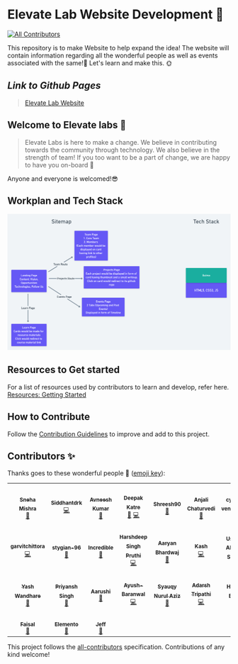 # Elevate Lab Website Development 🌸
<!-- ALL-CONTRIBUTORS-BADGE:START - Do not remove or modify this section -->
[![All Contributors](https://img.shields.io/badge/all_contributors-24-orange.svg?style=flat-square)](#contributors-)
<!-- ALL-CONTRIBUTORS-BADGE:END -->


This repository is to make Website to help expand the idea!
The website will contain information regarding all the wonderful people as well as events associated with the same!🌟
Let's learn and make this. 🌞

## _**Link to Github Pages**_
>[Elevate Lab Website](https://elevate-lab.github.io/elevate-lab-website/)

## Welcome to Elevate labs 🚀

> Elevate Labs is here to make a change. We believe in contributing towards the community through technology.
 We also believe in the strength of team! If you too want to be a part of change, we are happy to have you on-board 🥳

 Anyone and everyone is welcomed!:sunglasses:
 
## Workplan and Tech Stack

![Sitemap_Tech_Stack](assets/images/elevate-lab-website.png)


## Resources to Get started

For a list of resources used by contributors to learn and develop, refer here. [Resources: Getting Started](https://github.com/Elevate-Lab/elevate-lab-website/blob/main/Issue_Resource_Template.txt)

## How to Contribute

Follow the [Contribution Guidelines](https://github.com/Elevate-Lab/elevate-lab-website/blob/main/How%20To%20Contribute.md) to improve and add to this project.


## Contributors ✨

Thanks goes to these wonderful people 💜 ([emoji key](https://allcontributors.org/docs/en/emoji-key)):

<!-- ALL-CONTRIBUTORS-LIST:START - Do not remove or modify this section -->
<!-- prettier-ignore-start -->
<!-- markdownlint-disable -->
<table>
  <tr>
    <td align="center"><a href="https://github.com/Tlazypanda"><img src="https://avatars0.githubusercontent.com/u/33183263?v=4" width="100px;" alt=""/><br /><sub><b>Sneha Mishra</b></sub></a><br /><a href="#maintenance-Tlazypanda" title="Maintenance">🚧</a></td>
    <td align="center"><a href="https://www.linkedin.com/in/siddhant-khobragade-582a76174/"><img src="https://avatars3.githubusercontent.com/u/58393179?v=4" width="100px;" alt=""/><br /><sub><b>Siddhantdrk</b></sub></a><br /><a href="https://github.com/Elevate-Lab/elevate-lab-website/commits?author=siddhantdrk" title="Code">💻</a></td>
    <td align="center"><a href="https://cybertron-avneesh.github.io/My-Website/"><img src="https://avatars3.githubusercontent.com/u/54072374?v=4" width="100px;" alt=""/><br /><sub><b>Avneesh Kumar</b></sub></a><br /><a href="https://github.com/Elevate-Lab/elevate-lab-website/commits?author=Cybertron-Avneesh" title="Documentation">📖</a></td>
    <td align="center"><a href="https://github.com/deepakDOTexe"><img src="https://avatars2.githubusercontent.com/u/46655706?v=4" width="100px;" alt=""/><br /><sub><b>Deepak Katre</b></sub></a><br /><a href="#maintenance-deepakDOTexe" title="Maintenance">🚧</a> <a href="https://github.com/Elevate-Lab/elevate-lab-website/commits?author=deepakDOTexe" title="Code">💻</a></td>
    <td align="center"><a href="https://github.com/Shreesh90"><img src="https://avatars1.githubusercontent.com/u/6941016?v=4" width="100px;" alt=""/><br /><sub><b>Shreesh90</b></sub></a><br /><a href="https://github.com/Elevate-Lab/elevate-lab-website/commits?author=Shreesh90" title="Documentation">📖</a></td>
    <td align="center"><a href="https://github.com/IC1101Virgo"><img src="https://avatars1.githubusercontent.com/u/59052808?v=4" width="100px;" alt=""/><br /><sub><b>Anjali Chaturvedi</b></sub></a><br /><a href="https://github.com/Elevate-Lab/elevate-lab-website/commits?author=IC1101Virgo" title="Documentation">📖</a></td>
    <td align="center"><a href="https://github.com/cyber-venom003"><img src="https://avatars1.githubusercontent.com/u/58390399?v=4" width="100px;" alt=""/><br /><sub><b>cyber-venom003</b></sub></a><br /><a href="https://github.com/Elevate-Lab/elevate-lab-website/commits?author=cyber-venom003" title="Documentation">📖</a></td>
  </tr>
  <tr>
    <td align="center"><a href="https://www.hiration.com/dieu/personal-website/garvitchittora/"><img src="https://avatars0.githubusercontent.com/u/54021348?v=4" width="100px;" alt=""/><br /><sub><b>garvitchittora</b></sub></a><br /><a href="https://github.com/Elevate-Lab/elevate-lab-website/commits?author=garvitchittora" title="Code">💻</a></td>
    <td align="center"><a href="https://github.com/stygian-96"><img src="https://avatars2.githubusercontent.com/u/54054289?v=4" width="100px;" alt=""/><br /><sub><b>stygian-96</b></sub></a><br /><a href="#design-stygian-96" title="Design">🎨</a></td>
    <td align="center"><a href="https://github.com/Jyotika999"><img src="https://avatars0.githubusercontent.com/u/54600270?v=4" width="100px;" alt=""/><br /><sub><b>Incredible</b></sub></a><br /><a href="https://github.com/Elevate-Lab/elevate-lab-website/commits?author=Jyotika999" title="Documentation">📖</a></td>
    <td align="center"><a href="https://github.com/2802harsh"><img src="https://avatars0.githubusercontent.com/u/58396239?v=4" width="100px;" alt=""/><br /><sub><b>Harshdeep Singh Pruthi</b></sub></a><br /><a href="https://github.com/Elevate-Lab/elevate-lab-website/commits?author=2802harsh" title="Code">💻</a></td>
    <td align="center"><a href="https://github.com/uglyprincess"><img src="https://avatars2.githubusercontent.com/u/57333555?v=4" width="100px;" alt=""/><br /><sub><b>Aaryan Bhardwaj</b></sub></a><br /><a href="https://github.com/Elevate-Lab/elevate-lab-website/commits?author=uglyprincess" title="Documentation">📖</a></td>
    <td align="center"><a href="https://github.com/kashc11"><img src="https://avatars3.githubusercontent.com/u/63075125?v=4" width="100px;" alt=""/><br /><sub><b>Kash</b></sub></a><br /><a href="https://github.com/Elevate-Lab/elevate-lab-website/commits?author=kashc11" title="Code">💻</a></td>
    <td align="center"><a href="http://UsmanAhmadSaeed.me"><img src="https://avatars2.githubusercontent.com/u/20966983?v=4" width="100px;" alt=""/><br /><sub><b>Usman Ahmad Saeed</b></sub></a><br /><a href="https://github.com/Elevate-Lab/elevate-lab-website/commits?author=UsmanAhmadSaeed" title="Documentation">📖</a></td>
  </tr>
  <tr>
    <td align="center"><a href="https://password123-58f8c.web.app/"><img src="https://avatars2.githubusercontent.com/u/59123172?v=4" width="100px;" alt=""/><br /><sub><b>Yash Wandhare</b></sub></a><br /><a href="https://github.com/Elevate-Lab/elevate-lab-website/commits?author=Yash7818" title="Documentation">📖</a></td>
    <td align="center"><a href="https://github.com/Priyansh-09"><img src="https://avatars0.githubusercontent.com/u/55129015?v=4" width="100px;" alt=""/><br /><sub><b>Priyansh Singh</b></sub></a><br /><a href="https://github.com/Elevate-Lab/elevate-lab-website/commits?author=Priyansh-09" title="Documentation">📖</a></td>
    <td align="center"><a href="https://github.com/xxx32"><img src="https://avatars0.githubusercontent.com/u/58389098?v=4" width="100px;" alt=""/><br /><sub><b>Aarushi</b></sub></a><br /><a href="https://github.com/Elevate-Lab/elevate-lab-website/commits?author=xxx32" title="Documentation">📖</a></td>
    <td align="center"><a href="https://github.com/Ayush-Baranwal"><img src="https://avatars1.githubusercontent.com/u/58387808?v=4" width="100px;" alt=""/><br /><sub><b>Ayush-Baranwal</b></sub></a><br /><a href="https://github.com/Elevate-Lab/elevate-lab-website/commits?author=Ayush-Baranwal" title="Code">💻</a></td>
    <td align="center"><a href="http://jala.tech"><img src="https://avatars3.githubusercontent.com/u/3627108?v=4" width="100px;" alt=""/><br /><sub><b>Syauqy Nurul Aziz</b></sub></a><br /><a href="https://github.com/Elevate-Lab/elevate-lab-website/commits?author=syauqy" title="Documentation">📖</a></td>
    <td align="center"><a href="https://github.com/rush-tea"><img src="https://avatars2.githubusercontent.com/u/64785626?v=4" width="100px;" alt=""/><br /><sub><b>Adarsh Tripathi</b></sub></a><br /><a href="https://github.com/Elevate-Lab/elevate-lab-website/commits?author=rush-tea" title="Code">💻</a></td>
    <td align="center"><a href="https://github.com/hardikbajaj"><img src="https://avatars3.githubusercontent.com/u/58038410?v=4" width="100px;" alt=""/><br /><sub><b>Hardik Bajaj</b></sub></a><br /><a href="https://github.com/Elevate-Lab/elevate-lab-website/commits?author=hardikbajaj" title="Documentation">📖</a></td>
  </tr>
  <tr>
    <td align="center"><a href="https://github.com/l3g3ndf4i541"><img src="https://avatars0.githubusercontent.com/u/41689802?v=4" width="100px;" alt=""/><br /><sub><b>Faisal</b></sub></a><br /><a href="https://github.com/Elevate-Lab/elevate-lab-website/commits?author=l3g3ndf4i541" title="Documentation">📖</a></td>
    <td align="center"><a href="https://github.com/Elemento24"><img src="https://avatars3.githubusercontent.com/u/58396433?v=4" width="100px;" alt=""/><br /><sub><b>Elemento</b></sub></a><br /><a href="https://github.com/Elevate-Lab/elevate-lab-website/commits?author=Elemento24" title="Documentation">📖</a></td>
    <td align="center"><a href="https://github.com/jcombs0929"><img src="https://avatars3.githubusercontent.com/u/25256989?v=4" width="100px;" alt=""/><br /><sub><b>Jeff</b></sub></a><br /><a href="https://github.com/Elevate-Lab/elevate-lab-website/commits?author=jcombs0929" title="Documentation">📖</a></td>
  </tr>
</table>

<!-- markdownlint-enable -->
<!-- prettier-ignore-end -->
<!-- ALL-CONTRIBUTORS-LIST:END -->

This project follows the [all-contributors](https://github.com/all-contributors/all-contributors) specification. Contributions of any kind welcome!
